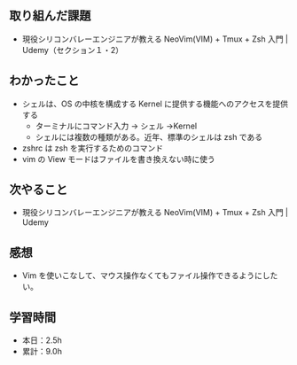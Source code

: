## 取り組んだ課題

- 現役シリコンバレーエンジニアが教える NeoVim(VIM) + Tmux + Zsh 入門 | Udemy（セクション１・2）

## わかったこと

- シェルは、OS の中核を構成する Kernel に提供する機能へのアクセスを提供する
  - ターミナルにコマンド入力 → シェル →Kernel
  - シェルには複数の種類がある。近年、標準のシェルは zsh である
- zshrc は zsh を実行するためのコマンド
- vim の View モードはファイルを書き換えない時に使う

## 次やること

- 現役シリコンバレーエンジニアが教える NeoVim(VIM) + Tmux + Zsh 入門 | Udemy

## 感想

- Vim を使いこなして、マウス操作なくてもファイル操作できるようにしたい。

## 学習時間

- 本日：2.5h
- 累計：9.0h
